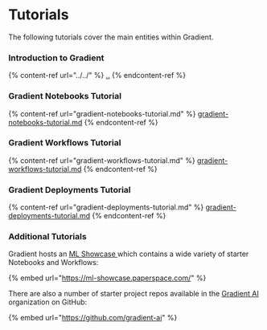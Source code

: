 # Tutorials

The following tutorials cover the main entities within Gradient.&#x20;

### Introduction to Gradient

{% content-ref url="../../" %}
[..](../../)
{% endcontent-ref %}

### Gradient Notebooks Tutorial

{% content-ref url="gradient-notebooks-tutorial.md" %}
[gradient-notebooks-tutorial.md](gradient-notebooks-tutorial.md)
{% endcontent-ref %}

### Gradient Workflows Tutorial

{% content-ref url="gradient-workflows-tutorial.md" %}
[gradient-workflows-tutorial.md](gradient-workflows-tutorial.md)
{% endcontent-ref %}

### Gradient Deployments Tutorial

{% content-ref url="gradient-deployments-tutorial.md" %}
[gradient-deployments-tutorial.md](gradient-deployments-tutorial.md)
{% endcontent-ref %}

### Additional Tutorials

Gradient hosts an [ML Showcase ](https://ml-showcase.paperspace.com)which contains a wide variety of starter Notebooks and Workflows:

{% embed url="https://ml-showcase.paperspace.com/" %}

There are also a number of starter project repos available in the [Gradient AI](https://github.com/gradient-ai) organization on GitHub:

{% embed url="https://github.com/gradient-ai" %}

